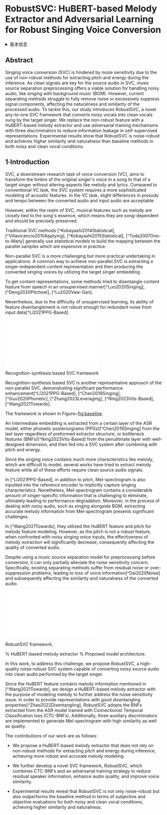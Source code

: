 # RobustSVC: HuBERT-based Melody Extractor and Adversarial Learning for Robust Singing Voice Conversion

<details>
<summary>基本信息</summary>

- 标题: "RobustSVC: HuBERT-based Melody Extractor and Adversarial Learning for Robust Singing Voice Conversion."
- 作者:
  - 01 Wei Chen
  - 02 Xintao Zhao
  - 03 Jun Chen
  - 04 Binzhu Sha
  - 05 Zhiwei Lin
  - 06 Zhiyong Wu
- 链接:
  - [ArXiv](https://arxiv.org/abs/2409.06237v1)
  - [Publication]()
  - [Github]()
  - [Demo]()
- 文件:
  - [ArXiv:2409.06237v1](_PDF\2024.09.10_2409.06237v1_RobustSVC__HuBERT-based_Melody_Extractor_and_Adversarial_Learning_for_Robust_Singing_Voice_Conversion.pdf)
  - [Publication] #TODO

</details>

## Abstract

Singing voice conversion (SVC) is hindered by noise sensitivity due to the use of non-robust methods for extracting pitch and energy during the inference. 
As clean signals are key for the source audio in SVC, music source separation preprocessing offers a viable solution for handling noisy audio, like singing with background music (BGM). 
However, current separating methods struggle to fully remove noise or excessively suppress signal components, affecting the naturalness and similarity of the processed audio. 
To tackle this, our study introduces RobustSVC, a novel any-to-one SVC framework that converts noisy vocals into clean vocals sung by the target singer. 
We replace the non-robust feature with a HuBERT-based melody extractor and use adversarial training mechanisms with three discriminators to reduce information leakage in self-supervised representations. 
Experimental results show that RobustSVC is noise-robust and achieves higher similarity and naturalness than baseline methods in both noisy and clean vocal conditions.

## 1·Introduction

SVC, a downstream research task of voice conversion (VC), aims to transform the timbre of the original singer's voice in a song to that of a target singer without altering aspects like melody and lyrics. 
Compared to conventional VC task, the SVC system requires a more sophisticated modeling of acoustic features. 
In the VC task, slight differences in prosody and tempo between the converted audio and input audio are acceptable. 

However, within the realm of SVC, musical features such as melody are closely tied to the song's essence, which means they are song-dependent and should be precisely preserved.

Traditional SVC methods [^Kobayashi2014Statistical], [^Villavicencio2010Applying], [^Kobayashi2015Statistical], [^Toda2007One-to-Many] generally use statistical models to build the mapping between the parallel samples which are expensive in practice. 

Non-parallel SVC is a more challenging but more practical undertaking in applications. 
A common way to achieve non-parallel SVC is extracting a singer-independent content representation and then producing the converted singing voices by utilizing the target singer embedding. 

To get content representations, some methods tried to disentangle content feature from speech in an unsupervised manner[^Luo2020Singing], [^Deng2020Pitchnet], [^Lu2020Vaw-Gan]. 

Nevertheless, due to the difficulty of unsupervised learning, its ability of feature disentanglement is not robust enough for redundant noise from input data[^Li2021PPG-Based].

![](11.pdf)

<a id="fig:baseline">Recognition-synthesis based SVC framework</a>

Recognition-synthesis based SVC is another representative approach of the non-parallel SVC, demonstrating significant performance enhancement[^Li2021PPG-Based], [^Chen2019Singing], [^Guo2020Phonetic], [^Zhang2023Leveraging], [^Ning2023Vits-Based], [^Wang2021Towards].

The framework is shown in Figure~[fig:baseline](#fig:baseline).

An intermediate embedding is extracted from a certain layer of the ASR model, either phonetic posteriorgrams (PPGs)[^Chen2019Singing] from the last layer regardless of preformed extractor structure, or bottleneck features (BNFs)[^Ning2023Vits-Based] from the penultimate layer with well-designed dimension, and then fed into a SVC system after combining with pitch and energy.

Since the singing voice contains much more characteristics like melody, which are difficult to model, several works have tried to extract melody feature while all of these efforts require clean source audio signals.

In [^Li2021PPG-Based], in addition to pitch, Mel-spectrogram is also inputted into the reference encoder to implicitly capture singing characteristics. 
Nonetheless, Mel-spectrogram contains a considerable amount of singer-specific information that is challenging to eliminate, ultimately leading to performance degradation. 
Moreover, in the process of dealing with noisy audio, such as singing alongside BGM, extracting accurate melody information from Mel-spectrogram presents significant challenges.

In [^Wang2021Towards], they utilized the HuBERT feature and pitch for melody feature modeling. 
However, as the pitch is not a robust feature, when confronted with noisy singing voice inputs, the effectiveness of melody extraction will significantly decrease, consequently affecting the quality of converted audio.

Despite using a music source separation model for preprocessing before conversion, it can only partially alleviate the noise sensitivity concern. 
Specifically, existing separating methods suffer from residual noise or over-suppression problems, leading to loss of voice information[^Dai2020Noise] and subsequently affecting the similarity and naturalness of the converted audio.

![](15v2.pdf)

<a id="fig:arc">RobustSVC framework.</a>

% HuBERT-based melody extractor
% Proposed model architecture.

In this work, to address this challenge, we propose RobustSVC, a high-quality noise-robust SVC system capable of converting noisy source audio into clean audio performed by the target singer.

Since the HuBERT feature contains melody information mentioned in [^Wang2021Towards], we design a HuBERT-based melody extractor with the purpose of modeling melody to further address the noise sensitivity issue. 
In order to provide representations with good disentangling properties[^Zhao2022Disentangling], RobustSVC adopts the BNFs extracted from the ASR model trained with Connectionist Temporal Classification loss (CTC-BNFs). 
Additionally, three auxiliary discriminators are implemented to generate Mel-spectrogram with high similarity as well as quality.

The contributions of our work are as follows:

-  We propose a HuBERT-based melody extractor that does not rely on non-robust methods for extracting pitch and energy during inference, achieving more robust and accurate melody modeling. 

-  We further develop a novel SVC framework, RobustSVC, which combines CTC-BNFs and an adversarial training strategy to reduce residual speaker information, enhance audio quality, and improve voice similarity.

-  Experimental results reveal that RobustSVC is not only noise-robust but also outperforms the baseline method in terms of subjective and objective evaluations for both noisy and clean vocal conditions, achieving higher similarity and naturalness.
